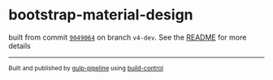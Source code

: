 # bootstrap-material-design

 built from commit [`9049064`](../../commit/904906471cd9b4ebca337767a7585d0774f4ee46) on branch `v4-dev`. See the [README](../..) for more details

---
<sup>Built and published by [gulp-pipeline](https://github.com/alienfast/gulp-pipeline) using [build-control](https://github.com/alienfast/build-control)</sup>
